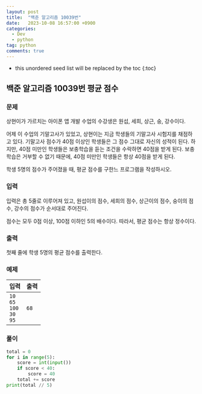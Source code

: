 ```yaml
---
layout: post
title:  "백준 알고리즘 10039번"
date:   2023-10-08 16:57:00 +0900
categories: 
  - Dev
  - python
tag: python
comments: true
---
```


* this unordered seed list will be replaced by the toc
{:toc}

## 백준 알고리즘 10039번 평균 점수

### 문제

상현이가 가르치는 아이폰 앱 개발 수업의 수강생은 원섭, 세희, 상근, 숭, 강수이다.

어제 이 수업의 기말고사가 있었고, 상현이는 지금 학생들의 기말고사 시험지를 채점하고 있다. 기말고사 점수가 40점 이상인 학생들은 그 점수 그대로 자신의 성적이 된다. 하지만, 40점 미만인 학생들은 보충학습을 듣는 조건을 수락하면 40점을 받게 된다. 보충학습은 거부할 수 없기 때문에, 40점 미만인 학생들은 항상 40점을 받게 된다.

학생 5명의 점수가 주어졌을 때, 평균 점수를 구한느 프로그램을 작성하시오.

### 입력

입력은 총 5줄로 이루어져 있고, 원섭이의 점수, 세희의 점수, 상근이의 점수, 숭이의 점수, 강수의 점수가 순서대로 주어진다.

점수는 모두 0점 이상, 100점 이하인 5의 배수이다. 따라서, 평균 점수는 항상 정수이다.

### 출력

첫째 줄에 학생 5명의 평균 점수를 출력한다.

### 예제

| 입력 | 출력 |
| --- | --- |
| `10` <br/> `65` <br/> `100` <br/> `30` <br/> `95` | `68` |

### 풀이

```py
total = 0
for i in range(5):
    score = int(input())
    if score < 40:
        score = 40
    total += score
print(total // 5)
```
